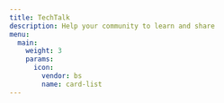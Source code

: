 ```yaml
---
title: TechTalk
description: Help your community to learn and share
menu:
  main:
    weight: 3
    params:
      icon:
        vendor: bs
        name: card-list
---
```


